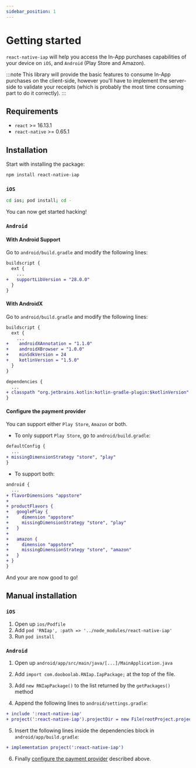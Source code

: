 ```yaml
---
sidebar_position: 1
---
```


# Getting started

`react-native-iap` will help you access the In-App purchases capabilities of your device on `iOS`, and `Android` (Play Store and Amazon).

:::note
This library will provide the basic features to consume In-App purchases on the client-side, however you'll have to implement the server-side to validate your receipts (which is probably the most time consuming part to do it correctly).
:::

## Requirements

- `react` >= 16.13.1
- `react-native` >= 0.65.1

## Installation

Start with installing the package:

```bash npm2yarn
npm install react-native-iap
```

### `iOS`

```bash
cd ios; pod install; cd -
```

You can now get started hacking!

### `Android`

#### With Android Support

Go to `android/build.gradle` and modify the following lines:

```diff
buildscript {
  ext {
    ...
+   supportLibVersion = "28.0.0"
  }
}
```

#### With AndroidX

Go to `android/build.gradle` and modify the following lines:

```diff
buildscript {
  ext {
    ...
+    androidXAnnotation = "1.1.0"
+    androidXBrowser = "1.0.0"
+    minSdkVersion = 24
+    kotlinVersion = "1.5.0"
  }
}

dependencies {
  ...
+ classpath "org.jetbrains.kotlin:kotlin-gradle-plugin:$kotlinVersion"
}
```

#### Configure the payment provider

You can support either `Play Store`, `Amazon` or both.

- To only support `Play Store`, go to `android/build.gradle`:

```diff
defaultConfig {
  ...
+ missingDimensionStrategy "store", "play"
}
```

- To support both:

```diff
android {
  ...
+ flavorDimensions "appstore"
+
+ productFlavors {
+   googlePlay {
+     dimension "appstore"
+     missingDimensionStrategy "store", "play"
+   }
+
+   amazon {
+     dimension "appstore"
+     missingDimensionStrategy "store", "amazon"
+   }
+ }
}
```

And your are now good to go!

## Manual installation

### `iOS`

1. Open up `ios/Podfile`
2. Add `pod 'RNIap', :path => '../node_modules/react-native-iap'`
3. Run `pod install`

### `Android`

1. Open up `android/app/src/main/java/[...]/MainApplication.java`
2. Add `import com.dooboolab.RNIap.IapPackage;` at the top of the file.
3. Add `new RNIapPackage()` to the list returned by the `getPackages()` method

4. Append the following lines to `android/settings.gradle`:

```diff
+ include ':react-native-iap'
+ project(':react-native-iap').projectDir = new File(rootProject.projectDir, '../node_modules/react-native-iap/android')
```

5. Insert the following lines inside the dependencies block in `android/app/build.gradle`:

```diff
+ implementation project(':react-native-iap')
```

6. Finally [configure the payment provider](#configure-the-payment-provider) described above.
